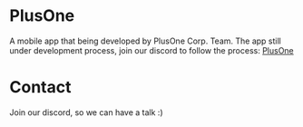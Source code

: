 # PlusOne

A mobile app that being developed by PlusOne Corp. Team. The app still under development process, join our discord to follow the process: [PlusOne](https://discord.gg/qb8qrGRWKA)

# Contact

Join our discord, so we can have a talk :)
